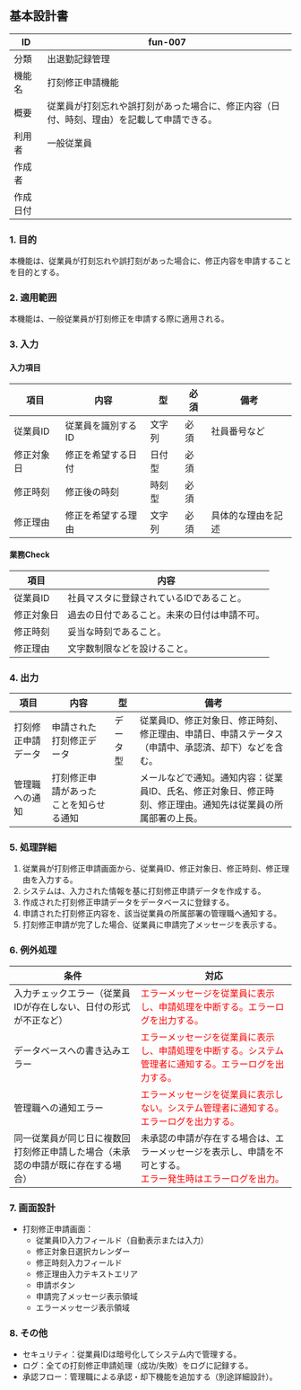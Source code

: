 ## 基本設計書

| ID      | fun-007                      |
| ------- | ---------------------------- |
| 分類    | 出退勤記録管理               |
| 機能名  | 打刻修正申請機能                   |
| 概要    | 従業員が打刻忘れや誤打刻があった場合に、修正内容（日付、時刻、理由）を記載して申請できる。 |
| 利用者  | 一般従業員                   |
| 作成者  |                               |
| 作成日付 |                               |

### 1. 目的

本機能は、従業員が打刻忘れや誤打刻があった場合に、修正内容を申請することを目的とする。

### 2. 適用範囲

本機能は、一般従業員が打刻修正を申請する際に適用される。

### 3. 入力

#### 入力項目

| 項目       | 内容                                   | 型       | 必須   | 備考                                                                 |
| ---------- | -------------------------------------- | -------- | ------ | -------------------------------------------------------------------- |
| 従業員ID   | 従業員を識別するID                       | 文字列   | 必須   | 社員番号など                                                         |
| 修正対象日 | 修正を希望する日付                       | 日付型   | 必須   |                                                                      |
| 修正時刻   | 修正後の時刻                             | 時刻型   | 必須   |                                                                      |
| 修正理由   | 修正を希望する理由                       | 文字列   | 必須   | 具体的な理由を記述                                                   |

#### 業務Check

| 項目       | 内容                                                                                                                               |
| ---------- | ---------------------------------------------------------------------------------------------------------------------------------- |
| 従業員ID   | 社員マスタに登録されているIDであること。                                                                                              |
| 修正対象日 | 過去の日付であること。未来の日付は申請不可。                                                                                                |
| 修正時刻   | 妥当な時刻であること。                                                                                                               |
| 修正理由   | 文字数制限などを設けること。                                                                                                         |

### 4. 出力

| 項目             | 内容                                   | 型       | 備考                                                                                               |
| ---------------- | -------------------------------------- | -------- | -------------------------------------------------------------------------------------------------- |
| 打刻修正申請データ | 申請された打刻修正データ                     | データ型 | 従業員ID、修正対象日、修正時刻、修正理由、申請日、申請ステータス（申請中、承認済、却下）などを含む。                                  |
| 管理職への通知     | 打刻修正申請があったことを知らせる通知       |          | メールなどで通知。通知内容：従業員ID、氏名、修正対象日、修正時刻、修正理由。通知先は従業員の所属部署の上長。 |

### 5. 処理詳細

1.  従業員が打刻修正申請画面から、従業員ID、修正対象日、修正時刻、修正理由を入力する。
2.  システムは、入力された情報を基に打刻修正申請データを作成する。
3.  作成された打刻修正申請データをデータベースに登録する。
4.  申請された打刻修正内容を、該当従業員の所属部署の管理職へ通知する。
5.  打刻修正申請が完了した場合、従業員に申請完了メッセージを表示する。

### 6. 例外処理

| 条件                                                                                             | 対応                                                                                                                                                         |
| ------------------------------------------------------------------------------------------------ | ------------------------------------------------------------------------------------------------------------------------------------------------------------ |
| 入力チェックエラー（従業員IDが存在しない、日付の形式が不正など）                                                                  | <span style="color:red;">エラーメッセージを従業員に表示し、申請処理を中断する。エラーログを出力する。</span>                                                                 |
| データベースへの書き込みエラー                                                                                                 | <span style="color:red;">エラーメッセージを従業員に表示し、申請処理を中断する。システム管理者に通知する。エラーログを出力する。</span>                                                                 |
| 管理職への通知エラー                                                                                                     | <span style="color:red;">エラーメッセージを従業員に表示しない。システム管理者に通知する。エラーログを出力する。</span>                                                                          |
| 同一従業員が同じ日に複数回打刻修正申請した場合（未承認の申請が既に存在する場合）                                                            | 未承認の申請が存在する場合は、エラーメッセージを表示し、申請を不可とする。<br><span style="color:red;">エラー発生時はエラーログを出力。</span>                                                                |

### 7. 画面設計

*   打刻修正申請画面：
    *   従業員ID入力フィールド（自動表示または入力）
    *   修正対象日選択カレンダー
    *   修正時刻入力フィールド
    *   修正理由入力テキストエリア
    *   申請ボタン
    *   申請完了メッセージ表示領域
    *   エラーメッセージ表示領域

### 8. その他

*   セキュリティ：従業員IDは暗号化してシステム内で管理する。
*   ログ：全ての打刻修正申請処理（成功/失敗）をログに記録する。
*   承認フロー：管理職による承認・却下機能を追加する（別途詳細設計）。
